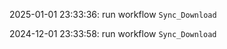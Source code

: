 2025-01-01 23:33:36: run workflow `Sync_Download` 

2024-12-01 23:33:58: run workflow `Sync_Download` 


